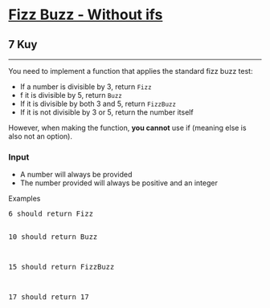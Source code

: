 <h1><a href="https://www.codewars.com/kata/584c702256c98fc0a0000043">Fizz Buzz - Without ifs</a></h1>
<h2>7 Kuy</h2>
<hr>
<p>You need to implement a function that applies the standard fizz buzz test:</p>
<ul>
<li>If a number is divisible by 3, return <code>Fizz</code></li>
<li>f it is divisible by 5, return <code>Buzz</code></li>
<li>If it is divisible by both 3 and 5, return <code>FizzBuzz</code></li>
<li>If it is not divisible by 3 or 5, return the number itself</li>
</ul>
<p>However, when making the function, <strong>you cannot</strong> use if (meaning else is also not an option).</p>
<h3>Input</h3>
<ul>
<li>A number will always be provided</li>
<li>The number provided will always be positive and an integer</li>
</ul>
<p>Examples</p>
<pre>
6 should return Fizz

10 should return Buzz

15 should return FizzBuzz

17 should return 17
</pre>